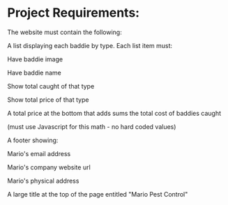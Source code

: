 Project Requirements:
====================

The website must contain the following:

A list displaying each baddie by type. Each list item must:

Have baddie image

Have baddie name

Show total caught of that type

Show total price of that type

A total price at the bottom that adds sums the total cost of baddies caught

(must use Javascript for this math - no hard coded values)

A footer showing:

Mario's email address

Mario's company website url

Mario's physical address

A large title at the top of the page entitled "Mario Pest Control"